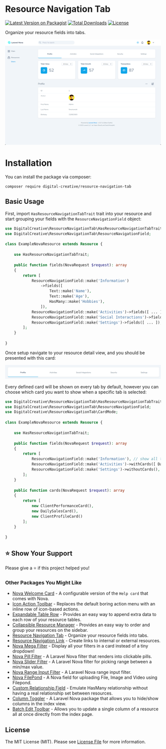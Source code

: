 # Resource Navigation Tab

[![Latest Version on Packagist](https://img.shields.io/packagist/v/digital-creative/resource-navigation-tab)](https://packagist.org/packages/digital-creative/resource-navigation-tab)
[![Total Downloads](https://img.shields.io/packagist/dt/digital-creative/resource-navigation-tab)](https://packagist.org/packages/digital-creative/resource-navigation-tab)
[![License](https://img.shields.io/packagist/l/digital-creative/resource-navigation-tab)](https://github.com/dcasia/resource-navigation-tab/blob/main/LICENSE)

Organize your resource fields into tabs.

<picture>
  <source media="(prefers-color-scheme: dark)" srcset="https://raw.githubusercontent.com/dcasia/resource-navigation-tab/main/screenshots/dark/demo-2.png">
  <img alt="Resource Navigation Tab in Action" src="https://raw.githubusercontent.com/dcasia/resource-navigation-tab/main/screenshots/light/demo-2.png">
</picture>

# Installation

You can install the package via composer:

```shell
composer require digital-creative/resource-navigation-tab
```

## Basic Usage

First, import `HasResourceNavigationTabTrait` trait into your resource and start grouping your fields with
the `ResourceNavigationField` object:

```php
use DigitalCreative\ResourceNavigationTab\HasResourceNavigationTabTrait;
use DigitalCreative\ResourceNavigationTab\ResourceNavigationField;

class ExampleNovaResource extends Resource {
 
    use HasResourceNavigationTabTrait;

    public function fields(NovaRequest $request): array
    {
        return [
            ResourceNavigationField::make('Information')
                ->fields([
                    Text::make('Name'),
                    Text::make('Age'),
                    HasMany::make('Hobbies'),
                ]),
            ResourceNavigationField::make('Activities')->fields([ ... ]),
            ResourceNavigationField::make('Social Interactions')->fields([ ... ]),
            ResourceNavigationField::make('Settings')->fields([ ... ]),
        ];
    }

}
```

Once setup navigate to your resource detail view, and you should be presented with this card:

<picture>
  <source media="(prefers-color-scheme: dark)" srcset="https://raw.githubusercontent.com/dcasia/resource-navigation-tab/main/screenshots/dark/demo-1.png">
  <img alt="Resource Navigation Tab in Action" src="https://raw.githubusercontent.com/dcasia/resource-navigation-tab/main/screenshots/light/demo-1.png">
</picture>

Every defined card will be shown on every tab by default, however you can choose which card you want to show when a
specific tab is selected:

```php
use DigitalCreative\ResourceNavigationTab\HasResourceNavigationTabTrait;
use DigitalCreative\ResourceNavigationTab\ResourceNavigationField;
use DigitalCreative\ResourceNavigationTab\CardMode;

class ExampleNovaResource extends Resource {

    use HasResourceNavigationTabTrait;
 
    public function fields(NovaRequest $request): array
    {
        return [
            ResourceNavigationField::make('Information'), // show all the available cards by default
            ResourceNavigationField::make('Activities')->withCards([ DailySalesCard::class, ClientProfileCard::class ]), // only show these cards when this tab is active
            ResourceNavigationField::make('Settings')->withoutCards(), // hide all cards when this tab is active
        ];
    }

    public function cards(NovaRequest $request): array
    {
        return [
            new ClientPerformanceCard(),
            new DailySalesCard(),
            new ClientProfileCard()
        ];
    }

}
```

## ⭐️ Show Your Support

Please give a ⭐️ if this project helped you!

### Other Packages You Might Like

- [Nova Welcome Card](https://github.com/dcasia/nova-welcome-card) - A configurable version of the `Help card` that comes with Nova.
- [Icon Action Toolbar](https://github.com/dcasia/icon-action-toolbar) - Replaces the default boring action menu with an inline row of icon-based actions.
- [Expandable Table Row](https://github.com/dcasia/expandable-table-row) - Provides an easy way to append extra data to each row of your resource tables.
- [Collapsible Resource Manager](https://github.com/dcasia/collapsible-resource-manager) - Provides an easy way to order and group your resources on the sidebar.
- [Resource Navigation Tab](https://github.com/dcasia/resource-navigation-tab) - Organize your resource fields into tabs.
- [Resource Navigation Link](https://github.com/dcasia/resource-navigation-link) - Create links to internal or external resources.
- [Nova Mega Filter](https://github.com/dcasia/nova-mega-filter) - Display all your filters in a card instead of a tiny dropdown!
- [Nova Pill Filter](https://github.com/dcasia/nova-pill-filter) - A Laravel Nova filter that renders into clickable pills.
- [Nova Slider Filter](https://github.com/dcasia/nova-slider-filter) - A Laravel Nova filter for picking range between a min/max value.
- [Nova Range Input Filter](https://github.com/dcasia/nova-range-input-filter) - A Laravel Nova range input filter.
- [Nova FilePond](https://github.com/dcasia/nova-filepond) - A Nova field for uploading File, Image and Video using Filepond.
- [Custom Relationship Field](https://github.com/dcasia/custom-relationship-field) - Emulate HasMany relationship without having a real relationship set between resources.
- [Column Toggler](https://github.com/dcasia/column-toggler) - A Laravel Nova package that allows you to hide/show columns in the index view.
- [Batch Edit Toolbar](https://github.com/dcasia/batch-edit-toolbar) - Allows you to update a single column of a resource all at once directly from the index page.

## License

The MIT License (MIT). Please see [License File](./LICENSE) for more information.
